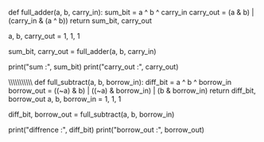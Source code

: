 def full_adder(a, b, carry_in):
    sum_bit = a ^ b ^ carry_in
    carry_out = (a & b) | (carry_in & (a ^ b))
    return sum_bit, carry_out

a, b, carry_out = 1, 1, 1

sum_bit, carry_out = full_adder(a, b, carry_in)

print("sum :", sum_bit)
print("carry_out :", carry_out)

\\\\\\\\\\\\\\\\\\\\\\
def full_subtract(a, b, borrow_in):
    diff_bit = a ^ b ^ borrow_in
    borrow_out = ((~a) & b) | ((~a) & borrow_in) | (b & borrow_in)
    return diff_bit, borrow_out
a, b, borrow_in = 1, 1, 1

diff_bit, borrow_out =  full_subtract(a, b, borrow_in)

print("diffrence :", diff_bit)
print("borrow_out :", borrow_out)
